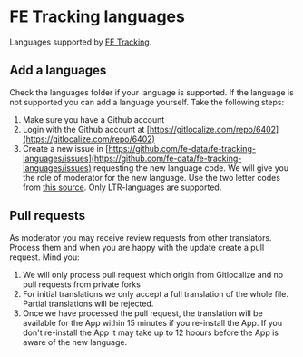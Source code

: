 # FE Tracking languages
Languages supported by [FE Tracking](https://fe-tracking.fast-events.eu/en/latest/).

## Add a languages
Check the languages folder if your language is supported. If the language is not supported you can add a language yourself. Take the following steps:

1. Make sure you have a  Github account
1. Login with the Github account at [https://gitlocalize.com/repo/6402](https://gitlocalize.com/repo/6402)
1. Create a new issue in [https://github.com/fe-data/fe-tracking-languages/issues](https://github.com/fe-data/fe-tracking-languages/issues) requesting the new language code. We will give you the role of moderator for the new language. Use the two letter codes from [this source](http://www.loc.gov/standards/iso639-2/php/code_list.php). Only LTR-languages are supported.

## Pull requests
As moderator you may receive review requests from other translators. Process them and when you are happy with the update create a pull request.
Mind you: 

1. We will only process pull request which origin from Gitlocalize and no pull requests from private forks
1. For initial translations we only accept a full translation of the whole file. Partial translations will be rejected.
1. Once we have processed the pull request, the translation will be available for the App within 15 minutes if you re-install the App. If you don't re-install the App it may take up to 12 hoours before the App is aware of the new language.
